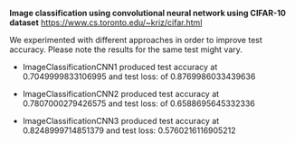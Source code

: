 
**Image classification using convolutional neural network using CIFAR-10 dataset**
https://www.cs.toronto.edu/~kriz/cifar.html

We experimented with different approaches in order to improve test accuracy. 
Please note the results for the same test might vary.

- ImageClassificationCNN1 produced test accuracy at 0.7049999833106995 and test loss: of 0.8769986033439636

- ImageClassificationCNN2 produced test accuracy at 0.7807000279426575 and test loss: of 0.6588695645332336

- ImageClassificationCNN3 produced test accuracy at 0.8248999714851379 and test loss: 0.5760216116905212
